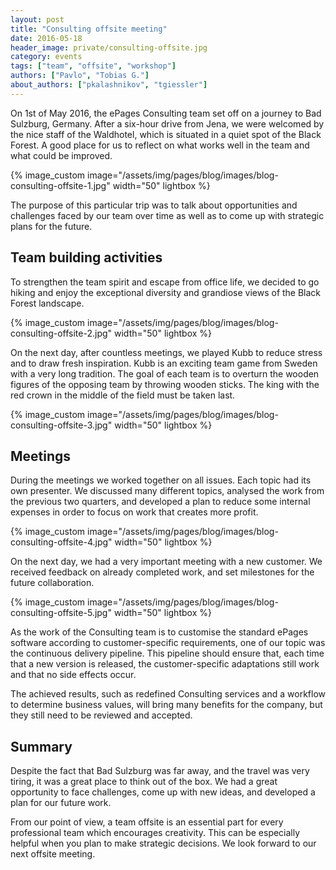 ```yaml
---
layout: post
title: "Consulting offsite meeting"
date: 2016-05-18
header_image: private/consulting-offsite.jpg
category: events
tags: ["team", "offsite", "workshop"]
authors: ["Pavlo", "Tobias G."]
about_authors: ["pkalashnikov", "tgiessler"]
---
```


On 1st of May 2016, the ePages Consulting team set off on a journey to Bad Sulzburg, Germany.
After a six-hour drive from Jena, we were welcomed by the nice staff of the Waldhotel, which is situated in a quiet spot of the Black Forest.
A good place for us to reflect on what works well in the team and what could be improved.

{% image_custom image="/assets/img/pages/blog/images/blog-consulting-offsite-1.jpg" width="50" lightbox %}

The purpose of this particular trip was to talk about opportunities and challenges faced by our team over time as well as to come up with strategic plans for the future.

## Team building activities

To strengthen the team spirit and escape from office life, we decided to go hiking and enjoy the exceptional diversity and grandiose views of the Black Forest landscape.

{% image_custom image="/assets/img/pages/blog/images/blog-consulting-offsite-2.jpg" width="50" lightbox %}

On the next day, after countless meetings, we played Kubb to reduce stress and to draw fresh inspiration.
Kubb is an exciting team game from Sweden with a very long tradition.
The goal of each team is to overturn the wooden figures of the opposing team by throwing wooden sticks.
The king with the red crown in the middle of the field must be taken last.

{% image_custom image="/assets/img/pages/blog/images/blog-consulting-offsite-3.jpg" width="50" lightbox %}

## Meetings

During the meetings we worked together on all issues. Each topic had its own presenter.
We discussed many different topics, analysed the work from the previous two quarters, and developed a plan to reduce some internal expenses in order to focus on work that creates more profit.

{% image_custom image="/assets/img/pages/blog/images/blog-consulting-offsite-4.jpg" width="50" lightbox %}

On the next day, we had a very important meeting with a new customer.
We received feedback on already completed work, and set milestones for the future collaboration.

{% image_custom image="/assets/img/pages/blog/images/blog-consulting-offsite-5.jpg" width="50" lightbox %}

As the work of the Consulting team is to customise the standard ePages software according to customer-specific requirements, one of our topic was the continuous delivery pipeline.
This pipeline should ensure that, each time that a new version is released, the customer-specific adaptations still work and that no side effects occur.

The achieved results, such as redefined Consulting services and a workflow to determine business values, will bring many benefits for the company, but they still need to be reviewed and accepted.

## Summary

Despite the fact that Bad Sulzburg was far away, and the travel was very tiring, it was a great place to think out of the box.
We had a great opportunity to face challenges, come up with new ideas, and developed a plan for our future work.

From our point of view, a team offsite is an essential part for every professional team which encourages creativity.
This can be especially helpful when you plan to make strategic decisions.
We look forward to our next offsite meeting.
